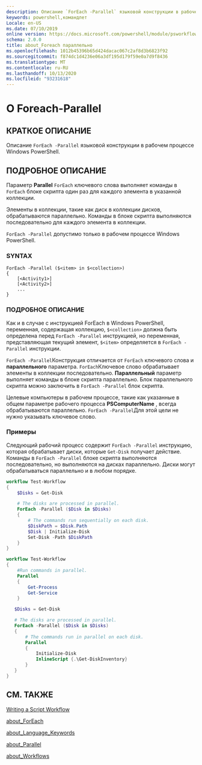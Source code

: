 ```yaml
---
description: Описание `ForEach -Parallel` языковой конструкции в рабочем процессе Windows PowerShell.
keywords: powershell,командлет
Locale: en-US
ms.date: 07/10/2019
online version: https://docs.microsoft.com/powershell/module/psworkflow/about/about_foreach-parallel?view=powershell-5.1&WT.mc_id=ps-gethelp
schema: 2.0.0
title: about_Foreach параллельно
ms.openlocfilehash: 1012b45396b65d424dacac067c2af8d3b6823f92
ms.sourcegitcommit: f874dc1d4236e06a3df195d179f59e0a7d9f8436
ms.translationtype: MT
ms.contentlocale: ru-RU
ms.lasthandoff: 10/13/2020
ms.locfileid: "93231618"
---
```

# <a name="about-foreach-parallel"></a>О Foreach-Parallel

## <a name="short-description"></a>КРАТКОЕ ОПИСАНИЕ
Описание `ForEach -Parallel` языковой конструкции в рабочем процессе Windows PowerShell.

## <a name="long-description"></a>ПОДРОБНОЕ ОПИСАНИЕ

Параметр **Parallel** `ForEach` ключевого слова выполняет команды в `ForEach` блоке скрипта один раз для каждого элемента в указанной коллекции.

Элементы в коллекции, такие как диск в коллекции дисков, обрабатываются параллельно. Команды в блоке скрипта выполняются последовательно для каждого элемента в коллекции.

`ForEach -Parallel` допустимо только в рабочем процессе Windows PowerShell.

### <a name="syntax"></a>SYNTAX

```
ForEach -Parallel ($<item> in $<collection>)
{
    [<Activity1>]
    [<Activity2>]
    ...
}
```

### <a name="detailed-description"></a>ПОДРОБНОЕ ОПИСАНИЕ

Как и в случае с инструкцией ForEach в Windows PowerShell, переменная, содержащая коллекцию, `$<collection>` должна быть определена перед `ForEach -Parallel` инструкцией, но переменная, представляющая текущий элемент, `$<item>` определяется в `ForEach -Parallel` инструкции.

`ForEach -Parallel`Конструкция отличается от `ForEach` ключевого слова и **параллельного** параметра. `ForEach`Ключевое слово обрабатывает элементы в коллекции последовательно. **Параллельный** параметр выполняет команды в блоке скрипта параллельно. Блок параллельного скрипта можно заключить в `ForEach -Parallel` блок скрипта.

Целевые компьютеры в рабочем процессе, такие как указанные в общем параметре рабочего процесса **PSComputerName** , всегда обрабатываются параллельно.
`ForEach -Parallel`Для этой цели не нужно указывать ключевое слово.

### <a name="examples"></a>Примеры

Следующий рабочий процесс содержит `ForEach -Parallel` инструкцию, которая обрабатывает диски, которые `Get-Disk` получает действие. Команды в `ForEach -Parallel` блоке скрипта выполняются последовательно, но выполняются на дисках параллельно. Диски могут обрабатываться параллельно и в любом порядке.

```powershell
workflow Test-Workflow
{
    $Disks = Get-Disk

    # The disks are processed in parallel.
    ForEach -Parallel ($Disk in $Disks)
    {
        # The commands run sequentially on each disk.
        $DiskPath = $Disk.Path
        $Disk | Initialize-Disk
        Set-Disk -Path $DiskPath
    }
}

workflow Test-Workflow
{
    #Run commands in parallel.
    Parallel
    {
        Get-Process
        Get-Service
    }

   $Disks = Get-Disk

   # The disks are processed in parallel.
   ForEach -Parallel ($Disk in $Disks)
   {
       # The commands run in parallel on each disk.
       Parallel
       {
           Initialize-Disk
           InlineScript {.\Get-DiskInventory}
       }
   }
}
```

## <a name="see-also"></a>СМ. ТАКЖЕ

[Writing a Script Workflow](/previous-versions/powershell/scripting/developer/workflow/creating-a-workflow-by-using-a-windows-powershell-script)

[about_ForEach](../../Microsoft.PowerShell.Core/About/about_ForEach.md)

[about_Language_Keywords](../../Microsoft.PowerShell.Core/About/about_Language_Keywords.md)

[about_Parallel](about_Parallel.md)

[about_Workflows](about_Workflows.md)
